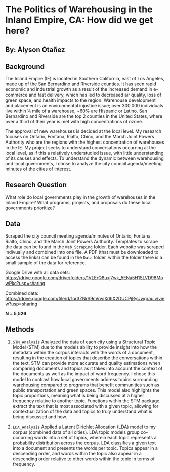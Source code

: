 # The Politics of Warehousing in the Inland Empire, CA: How did we get here?
## By: Alyson Otañez

## Background
The Inland Empire (IE) is located in Southern California, east of Los Angeles, made up of the San Bernardino and Riverside counties. It has seen rapid economic and industrial growth as a result of the increased demand in e-commerce and fast delivery, which has led to decreased air quality, loss of green space, and health impacts to the region. Warehouse development and placement is an environmental injustice issue; over 300,000 individuals live within ¼ mile of a warehouse, ~60% are Hispanic or Latino. San Bernardino and Riverside are the top 2 counties in the United States, where over a third of their year is met with high concentrations of ozone.

The approval of new warehouses is decided at the local level. My research focuses on Ontario, Fontana, Rialto, Chino, and the March Joint Powers Authority who are the regions with the highest concentration of warehouses in the IE. My project seeks to understand conversations occurring at the local level, as if this a relatively understudied issue, with little understanding of its causes and effects. To understand the dynamic between warehousing and local governments, I chose to analyze the city council agenda/meeting minutes of the cities of interest. 

## Research Question
What role do local governments play in the growth of warehouses in the Inland Empire? What programs, projects, and proposals do these local governments prioritize?

## Data
Scraped the city council meeting agenda/minutes of Ontario, Fontana, Rialto, Chino, and the March Joint Powers Authority. Templates to scrape the data can be found in the `Web_Scraping` folder. Each website was scraped indivually and combined into one file. A PDF (that must be downloaded to access the links) can be found in the `Data` folder, within the folder there is a small sample of the data for reference. 

Google Drive with all data sets: https://drive.google.com/drive/folders/1VLErQ8uxj7wk_5ENa5H1SLVD98MowPkc?usp=sharing

Combined data: https://drive.google.com/file/d/1or3ZNrS9mVwjXdhX2DUCPjRyUwgrauiv/view?usp=sharing 

**N = 5,526** 

## Methods 
1. `STM_Analysis` Analyzed the data of each city using a Structural Topic Model (STM) due to the models ability to provide insight into how the metadata within the corpus interacts with the words of a document, resulting in the creation of topics that describe the conversations within the text. STM can provide more accurate and quality estimations when comparing documents and topics as it takes into account the context of the documents as well as the impact of word frequency. I chose this model to contrast how local governments address topics surrounding warehousing compared to programs that benefit communities such as public transportation and green spaces. This model also highlights the topic proportions, meaning what is being discussed at a higher frequency relative to another topic. Functions within the STM package extract the text that is most associated with a given topic, allowing for contextualization of the data and topics to truly understand what is being discussed and how.

2. `LDA_Analysis` Applied a Latent Dirichlet Allocation (LDA) model to my corpus (combined data of all cities). LDA topic models group co-occurring words into a set of topics, wherein each topic represents a probability distribution across the corpus. LDA classifies a given text into a document and presents the words per topic. Topics appear in a descending order, and words within the topic also appear in a descending order relative to other words within the topic in terms of frequency.

